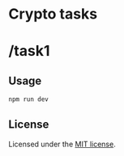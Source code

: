 # Crypto tasks

# /task1



## Usage

```bash
npm run dev
```

## License

Licensed under the [MIT license](https://github.com/shadcn/ui/blob/main/LICENSE.md).
